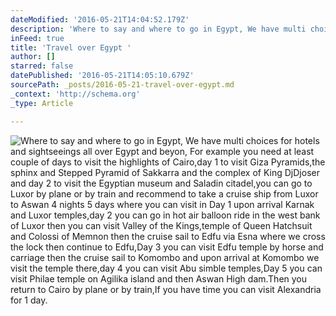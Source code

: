 ```yaml
---
dateModified: '2016-05-21T14:04:52.179Z'
description: 'Where to say and where to go in Egypt, We have multi choices for hotels and sightseeings all over Egypt and beyon, For example you need at least couple of days to visit the highlights of Cairo,day 1 to visit Giza Pyramids,the sphinx and Stepped Pyramid of Sakkarra and the complex of King DjDjoser and day 2 to visit the Egyptian museum and Saladin citadel,you can go to Luxor by plane or by train and recommend to take a cruise ship from Luxor to Aswan 4 nights 5 days where you can visit in Day 1 upon arrival Karnak and Luxor temples,day 2 you can go in hot air balloon ride in the west bank of Luxor then you can visit Valley of the Kings,temple of Queen Hatchsuit and Colossi of Memnon then the cruise sail to Edfu via Esna where we cross the lock then continue to Edfu,Day 3 you can visit Edfu temple by horse and carriage then the cruise sail to Komombo and upon arrival at Komombo we visit the temple there,day 4 you can visit Abu simble temples,Day 5 you can visit Philae temple on Agilika island and then Aswan High dam.Then you return to Cairo by plane or by train,If you have time you can visit Alexandria for 1 day. '
inFeed: true
title: 'Travel over Egypt '
author: []
starred: false
datePublished: '2016-05-21T14:05:10.679Z'
sourcePath: _posts/2016-05-21-travel-over-egypt.md
_context: 'http://schema.org'
_type: Article

---
```

![Where to say and where to go in Egypt, We have multi choices for hotels and sightseeings all over Egypt and beyon, For example you need at least couple of days to visit the highlights of Cairo,day 1 to visit Giza Pyramids,the sphinx and Stepped Pyramid of Sakkarra and the complex of King DjDjoser and day 2 to visit the Egyptian museum and Saladin citadel,you can go to Luxor by plane or by train and recommend to take a cruise ship from Luxor to Aswan 4 nights 5 days where you can visit in Day 1 upon arrival Karnak and Luxor temples,day 2 you can go in hot air balloon ride in the west bank of Luxor then you can visit Valley of the Kings,temple of Queen Hatchsuit and Colossi of Memnon then the cruise sail to Edfu via Esna where we cross the lock then continue to Edfu,Day 3 you can visit Edfu temple by horse and carriage then the cruise sail to Komombo and upon arrival at Komombo we visit the temple there,day 4 you can visit Abu simble temples,Day 5 you can visit Philae temple on Agilika island and then Aswan High dam.Then you return to Cairo by plane or by train,If you have time you can visit Alexandria for 1 day. ](https://the-grid-user-content.s3-us-west-2.amazonaws.com/a3350531-9ab3-4dbc-9520-d6f56a4e8284.jpg)